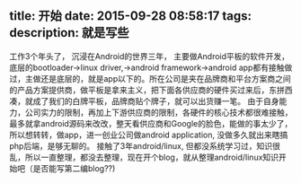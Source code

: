 title: 开始
date: 2015-09-28 08:58:17
tags:
description: 就是写些
---
工作3个年头了， 沉浸在Android的世界三年， 主要做Android平板的软件开发，底层的bootloader->linux driver,->android framework->android app都有接触做过，主做还是底层的，就是app以下的。所在公司是夹在品牌商和平台方案商之间的产品方案提供商，做平板是拿来主义，把下面各供应商的硬件买过来后，东拼西凑，就成了我们的白牌平板，品牌商贴个牌子，就可以出货赚一笔。
由于自身能力，公司实力的限制，再加上下游供应商的限制，各硬件的核心技术都很难接触，最多就拿android源码来改改，整天看供应商和Google的脸色，能做的事太少了，所以想转转，做app，进一创业公司做android application, 没做多久就出来瞎搞php后端，是够无聊的。
接触了3年android/linux, 但都没系统学习过，知识很乱，所以一直整理，都没去整理，现在开个blog，就从整理android/linux知识开始吧（是否能写第二编blog??)
